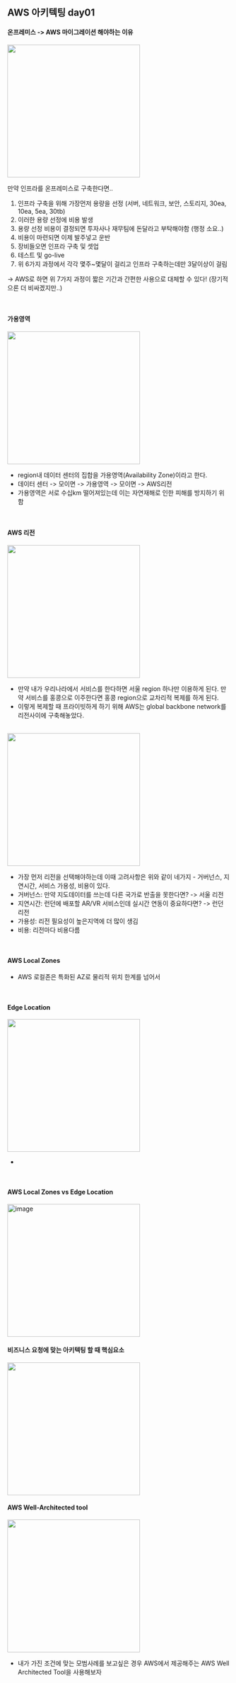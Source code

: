 
## AWS 아키텍팅 day01


#### 온프레미스 -> AWS 마이그레이션 해야하는 이유


<img src="https://github.com/user-attachments/assets/c677daa5-6d92-4e09-bbe8-96385de00653" width="300">

만약 인프라를 온프레미스로 구축한다면..
1. 인프라 구축을 위해 가장먼저 용량을 선정 (서버, 네트워크, 보안, 스토리지, 30ea, 10ea, 5ea, 30tb)
2. 이러한 용량 선정에 비용 발생
3. 용량 선정 비용이 결정되면 투자사나 재무팀에 돈달라고 부탁해야함 (행정 소요..)
4. 비용이 마련되면 이제 발주넣고 운반
5. 장비들오면 인프라 구축 및 셋업
6. 테스트 및 go-live
7. 위 6가지 과정에서 각각 몇주~몇달이 걸리고 인프라 구축하는데만 3달이상이 걸림

-> AWS로 하면 위 7가지 과정이 짧은 기간과 간편한 사용으로 대체할 수 있다! (장기적으론 더 비싸겠지만..)

<br/>

#### 가용영역

<img src="https://github.com/user-attachments/assets/eeaa3b3f-0e3b-49d9-bc91-6de8da372f72" width="300">

- region내 데이터 센터의 집합을 가용영역(Availability Zone)이라고 한다.
- 데이터 센터 -> 모이면 -> 가용영역 -> 모이면 -> AWS리전
- 가용영역은 서로 수십km 떨어져있는데 이는 자연재해로 인한 피해를 방지하기 위함

<br/>

#### AWS 리전

<img src="https://github.com/user-attachments/assets/1fc1b0c3-9a8e-4e92-9e56-3c5c92f2e849" width="300">

- 만약 내가 우리나라에서 서비스를 한다하면 서울 region 하나만 이용하게 된다. 만약 서비스를 홍콩으로 이주한다면 홍콩 region으로 교차리적 복제를 하게 된다.
- 이렇게 복제할 때 프라이빗하게 하기 위해 AWS는 global backbone network를 리전사이에 구축해놓았다.

<br/>


<img src="https://github.com/user-attachments/assets/039a3158-be36-406c-8c7a-7e17be17965a" width="300">


- 가장 먼저 리전을 선택해야하는데 이때 고려사항은 위와 같이 네가지 - 거버넌스, 지연시간, 서비스 가용성, 비용이 있다.
- 거버넌스: 만약 지도데이터를 쓰는데 다른 국가로 반출을 못한다면? -> 서울 리전
- 지연시간: 런던에 배포할 AR/VR 서비스인데 실시간 연동이 중요하다면? -> 런던 리전
- 가용성: 리전 필요성이 높은지역에 더 많이 생김
- 비용: 리전마다 비용다름
  
<br/>

#### AWS Local Zones

- AWS 로컬존은 특화된 AZ로 물리적 위치 한계를 넘어서 



<br/>

#### Edge Location

<img src="https://github.com/user-attachments/assets/a1f33886-6703-418a-8823-0c58ac94ac2c" width="300">

-

<br/>


#### AWS Local Zones vs Edge Location

<img width="300" alt="image" src="https://github.com/user-attachments/assets/459b1dd3-e73d-4c36-bbd4-224ef90b9f47">

<br/>

#### 비즈니스 요청에 맞는 아키텍팅 할 때 핵심요소

<img src="https://github.com/user-attachments/assets/22300552-88a7-4745-a9dc-2565d963d003" width="300">



<br/>

#### AWS Well-Architected tool

<img src="https://github.com/user-attachments/assets/bd2c919c-7c0d-4735-a8c9-21d9f52bc5b9" width="300">

- 내가 가진 조건에 맞는 모범사례를 보고싶은 경우 AWS에서 제공해주는 AWS Well Architected Tool을 사용해보자



